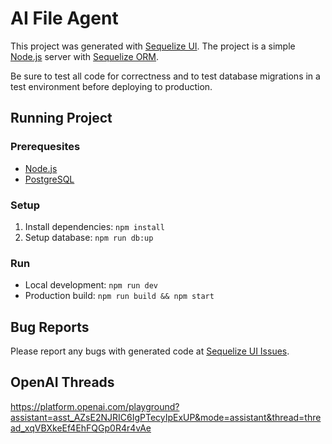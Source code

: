 # AI File Agent

This project was generated with [Sequelize UI](https://github.com/tomjschuster/sequelize-ui). The project is a simple
[Node.js](https://nodejs.dev/) server with [Sequelize ORM](https://sequelize.org/).

Be sure to test all code for correctness and to test database migrations in a test environment before deploying to
production.

## Running Project

### Prerequesites

- [Node.js](https://nodejs.dev/)
- [PostgreSQL](https://www.postgresql.org/)

### Setup

1. Install dependencies: `npm install`
2. Setup database: `npm run db:up`

### Run

- Local development: `npm run dev`
- Production build: `npm run build && npm start`

## Bug Reports

Please report any bugs with generated code at
[Sequelize UI Issues](https://github.com/tomjschuster/sequelize-ui/issues).

## OpenAI Threads

https://platform.openai.com/playground?assistant=asst_AZsE2NJRIC6IgPTecyIpExUP&mode=assistant&thread=thread_xqVBXkeEf4EhFQGp0R4r4vAe
